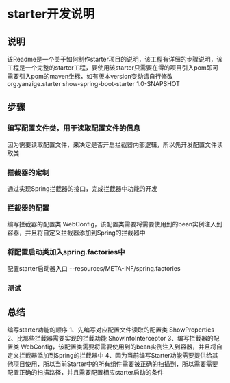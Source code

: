 # starter开发说明
## 说明
该Readme是一个关于如何制作starter项目的说明，该工程有详细的步骤说明，该工程是一个完整的starter工程，要使用该starter只需要在得的项目引入pom即可
需要引入pom的maven坐标，如有版本version变动请自行修改
<dependency>
    <groupId>org.yanzige.starter</groupId>
    <artifactId>show-spring-boot-starter</artifactId>
    <version>1.0-SNAPSHOT</version>
</dependency>

## 步骤
### 编写配置文件类，用于读取配置文件的信息
因为需要读取配置文件，来决定是否开启拦截器内部逻辑，所以先开发配置文件读取类

### 拦截器的定制
通过实现Spring拦截器的接口，完成拦截器中功能的开发

### 拦截器的配置
编写拦截器的配置类 WebConfig，该配置类需要将需要使用到的bean实例注入到容器，并且将自定义拦截器添加到Spring的拦截器中

### 将配置启动类加入spring.factories中
配置starter启动器入口 --resources/META-INF/spring.factories

### 测试

## 总结
编写starter功能的顺序
1、先编写对应配置文件读取的配置类 ShowProperties
2、比那些拦截器需要实现的拦截功能 ShowInfoInterceptor
3、编写拦截器的配置类 WebConfig，该配置类需要将需要使用到的bean实例注入到容器，并且将自定义拦截器添加到Spring的拦截器中
4、因为当前编写Starter功能需要提供给其他项目使用，所以当前Starter中的所有组件需要被正确的扫描到，所以需要需要配置正确的扫描路径，并且需要配置相应starter启动的条件